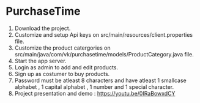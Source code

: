 # PurchaseTime

1. Download the project.
2. Customize and setup Api keys on src/main/resources/client.properties file.
3. Customize the product catergories on src/main/java/com/vk/purchasetime/models/ProductCategory.java file.
4. Start the app server.
5. Login as admin to add and edit products.
6. Sign up as costumer to buy products.
7. Password must be atleast 8 characters and have atleast 1 smallcase alphabet , 1 capital alphabet , 1 number and 1 special character.
8. Project presentation and demo : https://youtu.be/0IRaBowxdCY